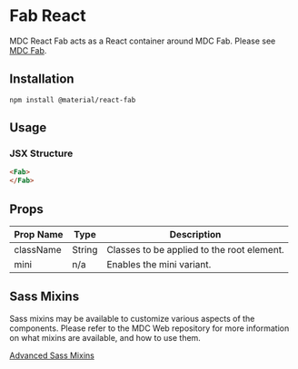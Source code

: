 # Fab React

MDC React Fab acts as a React container around MDC Fab. Please see [MDC Fab](https://github.com/material-components/material-components-web/tree/master/packages/mdc-fab).

## Installation

```
npm install @material/react-fab
```

## Usage

### JSX Structure

```html
<Fab>
</Fab>
```

## Props

Prop Name | Type | Description
--- | --- | ---
className | String | Classes to be applied to the root element.
mini | n/a | Enables the mini variant.

## Sass Mixins

Sass mixins may be available to customize various aspects of the components. Please refer to the 
MDC Web repository for more information on what mixins are available, and how to use them. 

[Advanced Sass Mixins](https://github.com/material-components/material-components-web/blob/v0.34.1/packages/mdc-fab/README.md#advanced-sass-mixins)
